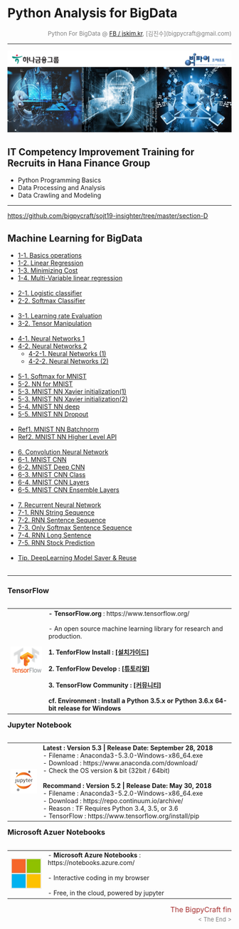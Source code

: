 
# Python Analysis for BigData

<div align='right'><font size=2 color='gray'>Python For BigData @ <font color='blue'><a href='https://www.facebook.com/jskim.kr'>FB / jskim.kr</a></font>, [김진수](bigpycraft@gmail.com)</font></div>
<hr>

<img src="../images/img_front_readme.png">

## IT Competency Improvement Training for Recruits in Hana Finance Group
- Python Programming Basics
- Data Processing and Analysis
- Data Crawling and Modeling

<hr>

https://github.com/bigpycraft/sojt19-insighter/tree/master/section-D

## Machine Learning for BigData

- <a href="https://htmlpreview.github.io/?https://github.com/bigpycraft/sojt19-insighter/blob/master/section-D/html/BDA-ML101-Basics_operations.html                 "> 1-1. Basics operations                  </a>
- <a href="https://htmlpreview.github.io/?https://github.com/bigpycraft/sojt19-insighter/blob/master/section-D/html/BDA-ML102-Linear_Regression.html                 "> 1-2. Linear Regression                  </a>
- <a href="https://htmlpreview.github.io/?https://github.com/bigpycraft/sojt19-insighter/blob/master/section-D/html/BDA-ML103-Minimizing_Cost.html                   "> 1-3. Minimizing Cost                    </a>
- <a href="https://htmlpreview.github.io/?https://github.com/bigpycraft/sojt19-insighter/blob/master/section-D/html/BDA-ML104-Multi-Variable_linear_regression.html  "> 1-4. Multi-Variable linear regression   </a>
<br/><br/>
- <a href="https://htmlpreview.github.io/?https://github.com/bigpycraft/sojt19-insighter/blob/master/section-D/html/BDA-ML201-Logistic_classifier_ver2.html          "> 2-1. Logistic classifier                </a>
- <a href="https://htmlpreview.github.io/?https://github.com/bigpycraft/sojt19-insighter/blob/master/section-D/html/BDA-ML202-Softmax_Classifier.html                "> 2-2. Softmax Classifier                 </a>
<br/><br/>
- <a href="https://htmlpreview.github.io/?https://github.com/bigpycraft/sojt19-insighter/blob/master/section-D/html/BDA-ML301-Learning_rate_Evaluation.html          "> 3-1. Learning rate Evaluation           </a>
- <a href="https://htmlpreview.github.io/?https://github.com/bigpycraft/sojt19-insighter/blob/master/section-D/html/BDA-ML302-Tensor_Manipulation.html               "> 3-2. Tensor Manipulation                </a>
<br/><br/>
- <a href="https://htmlpreview.github.io/?https://github.com/bigpycraft/sojt19-insighter/blob/master/section-D/html/BDA-ML401-Neural_Networks.html                   "> 4-1. Neural Networks 1                  </a>
- <a href="https://htmlpreview.github.io/?https://github.com/bigpycraft/sojt19-insighter/blob/master/section-D/html/BDA-ML402_Neural_Networks.html                   "> 4-2. Neural Networks 2                  </a>
    - <a href="https://htmlpreview.github.io/?https://github.com/bigpycraft/sojt19-insighter/blob/master/section-D/html/BDA-ML402_Neural_Networks_2-1.html           "> 4-2-1. Neural Networks (1)              </a>
    - <a href="https://htmlpreview.github.io/?https://github.com/bigpycraft/sojt19-insighter/blob/master/section-D/html/BDA-ML402_Neural_Networks_2-2.html           "> 4-2-2. Neural Networks (2)              </a>
<br/><br/>
- <a href="https://htmlpreview.github.io/?https://github.com/bigpycraft/sojt19-insighter/blob/master/section-D/html/BDA-ML511-Softmax_for_MNIST.html                 "> 5-1. Softmax for MNIST                  </a>
- <a href="https://htmlpreview.github.io/?https://github.com/bigpycraft/sojt19-insighter/blob/master/section-D/html/BDA-ML512-NN_for_MNIST.html                      "> 5-2. NN for MNIST                       </a>
- <a href="https://htmlpreview.github.io/?https://github.com/bigpycraft/sojt19-insighter/blob/master/section-D/html/BDA-ML513-MNIST_NN_Xavier2.html                  "> 5-3. MNIST NN Xavier initialization(1)  </a>
- <a href="https://htmlpreview.github.io/?https://github.com/bigpycraft/sojt19-insighter/blob/master/section-D/html/BDA-ML513-MNIST_NN_Xavier3.html                  "> 5-3. MNIST NN Xavier initialization(2)  </a>
- <a href="https://htmlpreview.github.io/?https://github.com/bigpycraft/sojt19-insighter/blob/master/section-D/html/BDA-ML514-MNIST_NN_deep.html                     "> 5-4. MNIST NN deep                      </a>
- <a href="https://htmlpreview.github.io/?https://github.com/bigpycraft/sojt19-insighter/blob/master/section-D/html/BDA-ML515-MNIST_NN_Dropout.html                  "> 5-5. MNIST NN Dropout                   </a>
<br/><br/>
- <a href="https://htmlpreview.github.io/?https://github.com/bigpycraft/sojt19-insighter/blob/master/section-D/html/BDA-ML516-MNIST_NN_Batchnorm.html                "> Ref1. MNIST NN Batchnorm                </a>
- <a href="https://htmlpreview.github.io/?https://github.com/bigpycraft/sojt19-insighter/blob/master/section-D/html/BDA-ML517-MNIST_NN_Higher_Level_API.html         "> Ref2. MNIST NN Higher Level API         </a>
<br/><br/>
- <a href="https://htmlpreview.github.io/?https://github.com/bigpycraft/sojt19-insighter/blob/master/section-D/html/BDA-ML620-CNN_Basics.html                        "> 6. Convolution Neural Network           </a>
- <a href="https://htmlpreview.github.io/?https://github.com/bigpycraft/sojt19-insighter/blob/master/section-D/html/BDA-ML621-MNIST_CNN.html                         "> 6-1. MNIST CNN                          </a>
- <a href="https://htmlpreview.github.io/?https://github.com/bigpycraft/sojt19-insighter/blob/master/section-D/html/BDA-ML622-MNIST_Deep_CNN.html                    "> 6-2. MNIST Deep CNN                     </a>
- <a href="https://htmlpreview.github.io/?https://github.com/bigpycraft/sojt19-insighter/blob/master/section-D/html/BDA-ML623-MNIST_CNN_Class.html                   "> 6-3. MNIST CNN Class                    </a>
- <a href="https://htmlpreview.github.io/?https://github.com/bigpycraft/sojt19-insighter/blob/master/section-D/html/BDA-ML624-MNIST_CNN_Layers.html                  "> 6-4. MNIST CNN Layers                   </a>
- <a href="https://htmlpreview.github.io/?https://github.com/bigpycraft/sojt19-insighter/blob/master/section-D/html/BDA-ML625-MNIST_CNN_Ensemble_Layers.html         "> 6-5. MNIST CNN Ensemble Layers          </a>
<br/><br/>
- <a href="https://htmlpreview.github.io/?https://github.com/bigpycraft/sojt19-insighter/blob/master/section-D/html/BDA-ML721_RNN_String_Sequence.html               "> 7. Recurrent Neural Network             </a>
- <a href="https://htmlpreview.github.io/?https://github.com/bigpycraft/sojt19-insighter/blob/master/section-D/html/BDA-ML721_RNN_String_Sequence.html               "> 7-1. RNN String Sequence                </a>
- <a href="https://htmlpreview.github.io/?https://github.com/bigpycraft/sojt19-insighter/blob/master/section-D/html/BDA-ML722_RNN_Sentence_Sequence.html             "> 7-2. RNN Sentence Sequence              </a>
- <a href="https://htmlpreview.github.io/?https://github.com/bigpycraft/sojt19-insighter/blob/master/section-D/html/BDA-ML723_Only_Softmax_Sentence_Sequence.html    "> 7-3. Only Softmax Sentence Sequence     </a>
- <a href="https://htmlpreview.github.io/?https://github.com/bigpycraft/sojt19-insighter/blob/master/section-D/html/BDA-ML724_RNN_Long_Sentence.html                 "> 7-4. RNN Long Sentence                  </a>
- <a href="https://htmlpreview.github.io/?https://github.com/bigpycraft/sojt19-insighter/blob/master/section-D/html/BDA-ML725_RNN_Stock_Prediction.html              "> 7-5. RNN Stock Prediction               </a>
<br/><br/>
- <a href="https://htmlpreview.github.io/?https://github.com/bigpycraft/sojt19-insighter/blob/master/section-D/html/BDA-ML810_NN_Saver.html         "> Tip. DeepLearning Model Saver & Reuse  </a>
<br/><br/>

<hr>

### TensorFlow

<table align="left">
    <tr align="left">
        <td width="200">
            <a href="https://www.tensorflow.org/">
            <img src="../images/TensorFlow_logo2.png" width="150" />
            </a>
        </td>
        <td width="800">
<div align="left">
    <b> - TensorFlow.org </b> : https://www.tensorflow.org/
    <br/><br/> - An open source machine learning library for research and production.
    <br/><br/>
    <b> 1. TenforFlow Install  : <a href='https://www.tensorflow.org/install/'>[설치가이드]</a>
    <br/><br/>
    <b> 2. TenforFlow Develop : <a href='https://www.tensorflow.org/tutorials/'>[튜토리얼]</a>
    <br/><br/>
    <b> 3. TensorFlow Community </b> : <a href='https://www.tensorflow.org/community/'>[커뮤니티]</a>
    <br/><br/>
    <b> cf. Environment : Install a Python 3.5.x or Python 3.6.x 64-bit release for Windows </b>
</div>
        </td>
    </tr>
</table>
<br/>


<hr>

<h3> Jupyter Notebook </h3>

<table align="left">
    <tr align="left">
        <td width="200">
            <a href="https://www.seleniumhq.org/projects/webdriver/">
            <img src="../images/jupyter.jpg" width="150" />
            </a>
        </td>
        <td width="800">
<div align="left">
<b> Latest : Version 5.3 | Release Date: September 28, 2018 </b>
<br/>
- Filename : Anaconda3-5.3.0-Windows-x86_64.exe 
<br/>
- Download : https://www.anaconda.com/download/
<br/>
- Check the OS version & bit (32bit / 64bit)
</div>
<br/>
<div align="left">
<b> Recommand : Version 5.2 | Release Date: May 30, 2018 </b>
<br/>
- Filename : Anaconda3-5.2.0-Windows-x86_64.exe
<br/>
- Download : https://repo.continuum.io/archive/ 
<br/>
- Reason : TF Requires Python 3.4, 3.5, or 3.6 
<br/>
- TensorFlow : https://www.tensorflow.org/install/pip
</div></td>
    </tr>
</table>
<br/>


<hr>

### Microsoft Azuer Notebooks

<table align="left">
    <tr align="left">
        <td width="200">
            <a href="https://notebooks.azure.com/">
            <img src="../images/microsoft.jpg" width="100" />
            </a>
        </td>
        <td width="800">
<div align="left">
- <b> Microsoft Azure Notebooks </b> : https://notebooks.azure.com/
<br/><br/>
- Interactive coding in my browser
<br/><br/>
- Free, in the cloud, powered by jupyter
</div></td>
    </tr>
</table>
<br/>


<hr>
<marquee><font size=3 color='brown'>The BigpyCraft find the information to design valuable society with Technology & Craft.</font></marquee>
<div align='right'><font size=2 color='gray'> &lt; The End &gt; </font></div>

